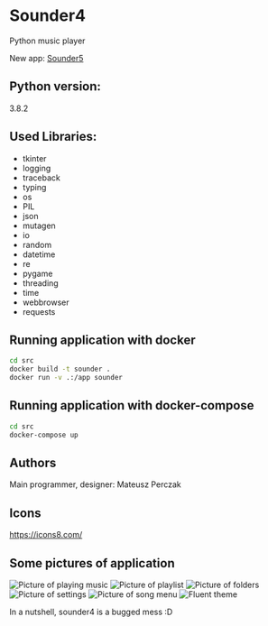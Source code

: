# Sounder4
Python music player 

New app: [Sounder5](https://github.com/MateuszPerczak/Sounder5)

## Python version:
3.8.2

## Used Libraries:

+ tkinter
+ logging
+ traceback
+ typing
+ os
+ PIL
+ json
+ mutagen
+ io
+ random
+ datetime
+ re
+ pygame
+ threading
+ time
+ webbrowser
+ requests

## Running application with docker

```sh
cd src
docker build -t sounder .
docker run -v .:/app sounder
```

## Running application with docker-compose

```sh
cd src
docker-compose up
```

## Authors
Main programmer, designer: Mateusz Perczak

## Icons
https://icons8.com/

## Some pictures of application
![Picture of playing music](https://raw.githubusercontent.com/losek1/Sounder4/master/images/app1.jpg)
![Picture of playlist](https://raw.githubusercontent.com/losek1/Sounder4/master/images/app2.jpg)
![Picture of folders](https://raw.githubusercontent.com/losek1/Sounder4/master/images/app3.jpg)
![Picture of settings](https://raw.githubusercontent.com/losek1/Sounder4/master/images/app4.jpg)
![Picture of song menu](https://raw.githubusercontent.com/losek1/Sounder4/master/images/app5.jpg)
![Fluent theme](https://raw.githubusercontent.com/losek1/Sounder4/master/images/app6.jpg)

In a nutshell, sounder4 is a bugged mess :D
